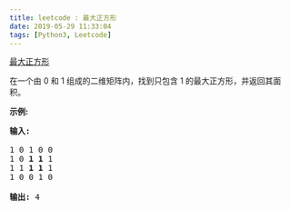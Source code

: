 ```yaml
---
title: leetcode : 最大正方形
date: 2019-05-29 11:33:04
tags: [Python3, Leetcode]
---
```


[最大正方形](https://leetcode-cn.com/problems/maximal-square/)

<p>在一个由 0 和 1 组成的二维矩阵内，找到只包含 1 的最大正方形，并返回其面积。</p>

<!-- more -->

<p><strong>示例:</strong></p>

<pre><strong>输入: 
</strong>
1 0 1 0 0
1 0 <strong>1 1</strong> 1
1 1 <strong>1 1 </strong>1
1 0 0 1 0

<strong>输出: </strong>4</pre>
